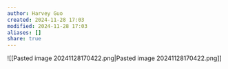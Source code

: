 ```yaml
---
author: Harvey Guo
created: 2024-11-28 17:03
modified: 2024-11-28 17:03
aliases: []
share: true
---
```

![[Pasted image 20241128170422.png|Pasted image 20241128170422.png]]
